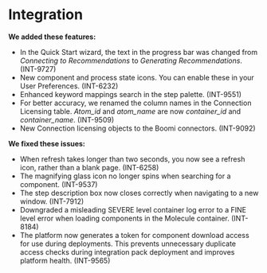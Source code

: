 #  Integration

<head>
  <meta name="guidename" content="Release Notes"/>
  <meta name="context" content="GUID-0bd40f0b-202b-4f40-8e6f-ac68ccc39fb0"/>
</head>



**We added these features:**

-   In the Quick Start wizard, the text in the progress bar was changed from *Connecting to Recommendations* to *Generating Recommendations*. \(INT-9727\)
-   New component and process state icons. You can enable these in your User Preferences. \(INT-6232\)
-   Enhanced keyword mappings search in the step palette. \(INT-9551\)
-   For better accuracy, we renamed the column names in the Connection Licensing table. *Atom\_id* and *atom\_name* are now *container\_id* and *container\_name*. \(INT-9509\)
-   New Connection licensing objects to the Boomi connectors. \(INT-9092\)

**We fixed these issues:**

-   When refresh takes longer than two seconds, you now see a refresh icon, rather than a blank page. \(INT-6258\)
-   The magnifying glass icon no longer spins when searching for a component. \(INT-9537\)
-   The step description box now closes correctly when navigating to a new window. \(INT-7912\)
-   Downgraded a misleading SEVERE level container log error to a FINE level error when loading components in the Molecule container. \(INT-8184\)
-   The platform now generates a token for component download access for use during deployments. This prevents unnecessary duplicate access checks during integration pack deployment and improves platform health. \(INT-9565\)